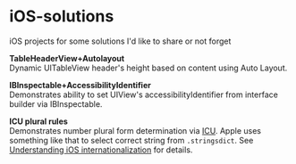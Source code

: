 iOS-solutions
=============

iOS projects for some solutions I'd like to share or not forget



**TableHeaderView+Autolayout**<br/>
Dynamic UITableView header's height based on content using Auto Layout.

**IBInspectable+AccessibilityIdentifier**<br/>
Demonstrates ability to set UIView's accessibilityIdentifier from interface builder via IBInspectable.

**ICU plural rules**<br/>
Demonstrates number plural form determination via [ICU](http://site.icu-project.org/). Apple uses something like that to select correct string from `.stringsdict`. See [Understanding iOS internationalization](http://maniak-dobrii.com/understanding-ios-internationalization/) for details.
